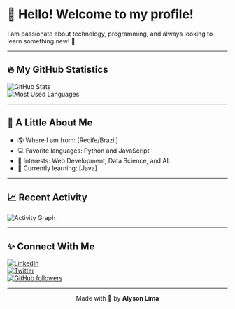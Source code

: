 # 👋 Hello! Welcome to my profile!

I am passionate about technology, programming, and always looking to learn something new! 🚀

---

## 🔥 My GitHub Statistics

![GitHub Stats](https://github-readme-stats.vercel.app/api?username=seu-usuario&show_icons=true&theme=radical)  
![Most Used Languages](https://github-readme-stats.vercel.app/api/top-langs/?username=seu-usuario&layout=compact&theme=radical)

---

## 🌱 A Little About Me

- 🌎 Where I am from: [Recife/Brazil]  
- 💻 Favorite languages: Python and JavaScript  
- 🌟 Interests: Web Development, Data Science, and AI.  
- 🎯 Currently learning: [Java]  

---

## 📈 Recent Activity

![Activity Graph](https://github-readme-activity-graph.vercel.app/graph?username=seu-usuario&theme=radical)

---

## ✨ Connect With Me

[![LinkedIn](https://img.shields.io/badge/-LinkedIn-blue?style=flat&logo=Linkedin&logoColor=white)](https://www.linkedin.com/in/seu-usuario/)  
[![Twitter](https://img.shields.io/badge/-Twitter-blue?style=flat&logo=Twitter&logoColor=white)](https://twitter.com/seu-usuario)  
[![GitHub followers](https://img.shields.io/github/followers/seu-usuario?style=social)](https://github.com/seu-usuario)  

---

<p align="center">
  Made with 💖 by <b>Alyson Lima</b>
</p>


